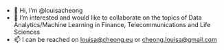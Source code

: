 - 👋 Hi, I’m @louisacheong
- 👀 I’m interested and would like to collaborate on the topics of Data Analytics/Machine Learning in Finance, Telecommunications and Life Sciences
- 📫 I can be reached on louisa@cheong.eu or cheong.louisa@gmail.com

<!---
louisacheong/louisacheong is a ✨ special ✨ repository because its `README.md` (this file) appears on your GitHub profile.
You can click the Preview link to take a look at your changes.
--->
